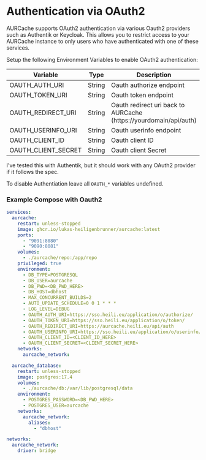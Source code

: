 # Authentication via OAuth2

AURCache supports OAuth2 authentication via various Oauth2 providers such as Authentik or Keycloak. 
This allows you to restrict access to your AURCache instance to only users who have authenticated with one of these services.

Setup the following Environment Variables to enable OAuth2 authentication:

| Variable            | Type   | Description                                                       | Default |
|---------------------|--------|-------------------------------------------------------------------|---------|
| OAUTH_AUTH_URI      | String | Oauth authorize endpoint                                          | null    |
| OAUTH_TOKEN_URI     | String | Oauth token endpoint                                              | null    |
| OAUTH_REDIRECT_URI  | String | Oauth redirect uri back to AURCache (https://yourdomain/api/auth) | null    |
| OAUTH_USERINFO_URI  | String | Oauth userinfo endpoint                                           | null    |
| OAUTH_CLIENT_ID     | String | Oauth client ID                                                   | null    |
| OAUTH_CLIENT_SECRET | String | Oauth client Secret                                               | null    |

I've tested this with Authentik, but it should work with any OAuth2 provider if it follows the spec.

To disable Authentiation leave all `OAUTH_*` variables undefined. 

### Example Compose with Oauth2

```yaml
services:
  aurcache:
    restart: unless-stopped
    image: ghcr.io/lukas-heiligenbrunner/aurcache:latest
    ports:
      - "9091:8080"
      - "9090:8081"
    volumes:
      - ./aurcache/repo:/app/repo
    privileged: true
    environment:
      - DB_TYPE=POSTGRESQL
      - DB_USER=aurcache
      - DB_PWD=<DB_PWD_HERE>
      - DB_HOST=dbhost
      - MAX_CONCURRENT_BUILDS=2
      - AUTO_UPDATE_SCHEDULE=0 0 1 * * *
      - LOG_LEVEL=DEBUG
      - OAUTH_AUTH_URI=https://sso.heili.eu/application/o/authorize/
      - OAUTH_TOKEN_URI=https://sso.heili.eu/application/o/token/
      - OAUTH_REDIRECT_URI=https://aurcache.heili.eu/api/auth
      - OAUTH_USERINFO_URI=https://sso.heili.eu/application/o/userinfo/
      - OAUTH_CLIENT_ID=<CLIENT_ID_HERE>
      - OAUTH_CLIENT_SECRET=<CLIENT_SECRET_HERE>
    networks:
      aurcache_network:

  aurcache_database:
    restart: unless-stopped
    image: postgres:17.4
    volumes:
      - ./aurcache/db:/var/lib/postgresql/data
    environment:
      - POSTGRES_PASSWORD=<DB_PWD_HERE>
      - POSTGRES_USER=aurcache
    networks:
      aurcache_network:
        aliases:
          - "dbhost"

networks:
  aurcache_network:
    driver: bridge
```